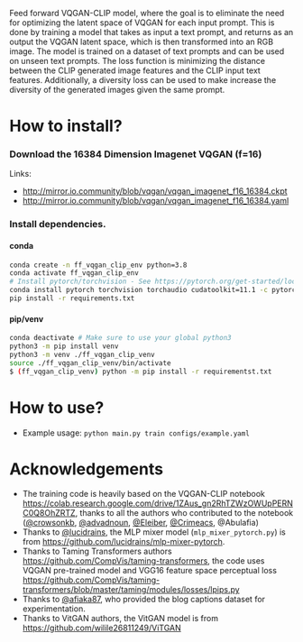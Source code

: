 Feed forward VQGAN-CLIP model, where the goal is to eliminate the need for optimizing the latent
space of VQGAN for each input prompt. This  is done by training a model that takes as input
a text prompt, and returns as an output the VQGAN latent space, which is then
transformed into an RGB image. The model is trained on a dataset of text prompts
and can be used on unseen text prompts.
The loss function is minimizing the distance between the CLIP generated image 
features and the CLIP input text features. Additionally, a diversity loss can be used to make increase 
the diversity of the generated images given the same prompt.

# How to install?

### Download the 16384 Dimension Imagenet VQGAN (f=16)

Links:
- http://mirror.io.community/blob/vqgan/vqgan_imagenet_f16_16384.ckpt
- http://mirror.io.community/blob/vqgan/vqgan_imagenet_f16_16384.yaml

### Install dependencies. 

#### conda
```bash
conda create -n ff_vqgan_clip_env python=3.8
conda activate ff_vqgan_clip_env
# Install pytorch/torchvision - See https://pytorch.org/get-started/locally/ for more info.
conda install pytorch torchvision torchaudio cudatoolkit=11.1 -c pytorch -c nvidia
pip install -r requirements.txt
```
#### pip/venv
```bash
conda deactivate # Make sure to use your global python3
python3 -m pip install venv
python3 -m venv ./ff_vqgan_clip_venv
source ./ff_vqgan_clip_venv/bin/activate
$ (ff_vqgan_clip_venv) python -m pip install -r requirementst.txt
```

# How to use?

- Example usage: `python main.py train configs/example.yaml`

# Acknowledgements

- The training code is heavily based on the VQGAN-CLIP notebook <https://colab.research.google.com/drive/1ZAus_gn2RhTZWzOWUpPERNC0Q8OhZRTZ>, thanks
to all the authors who contributed to the notebook ([@crowsonkb](https://github.com/crowsonkb), [@advadnoun](https://twitter.com/advadnoun), [@Eleiber](https://github.com/Eleiber), [@Crimeacs](https://twitter.com/earthml1), @Abulafia)
- Thanks to [@lucidrains](https://github.com/lucidrains), the MLP mixer model (`mlp_mixer_pytorch.py`)  is from <https://github.com/lucidrains/mlp-mixer-pytorch>.
- Thanks to Taming Transformers authors <https://github.com/CompVis/taming-transformers>, the code uses VQGAN pre-trained model and
VGG16 feature space perceptual loss <https://github.com/CompVis/taming-transformers/blob/master/taming/modules/losses/lpips.py>
- Thanks to [@afiaka87](https://github.com/afiaka87), who provided the blog captions dataset for experimentation.
- Thanks to VitGAN authors, the VitGAN model is from <https://github.com/wilile26811249/ViTGAN>
